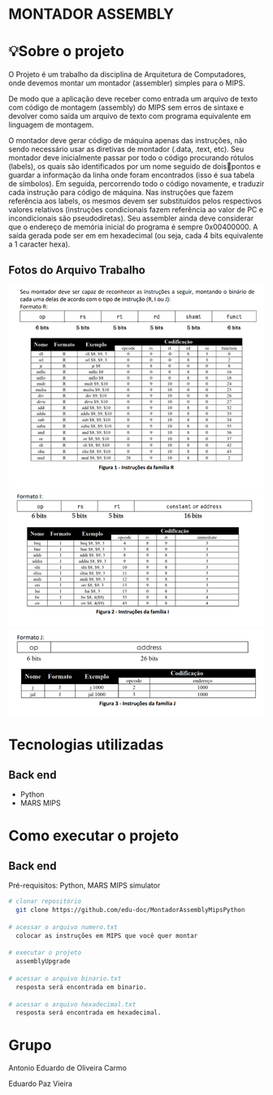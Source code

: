 # MONTADOR ASSEMBLY

# 💡Sobre o projeto

O Projeto é um trabalho da disciplina de Arquitetura de Computadores, onde devemos montar um montador (assembler) simples para o MIPS.

De modo que a aplicação deve receber como entrada um arquivo de texto com código de montagem (assembly) do MIPS sem erros de sintaxe 
e devolver como saída um arquivo de texto com programa equivalente em linguagem de montagem.

O montador deve gerar código de máquina apenas das instruções, não sendo necessário usar 
as diretivas de montador (.data, .text, etc). Seu montador deve inicialmente passar por todo o 
código procurando rótulos (labels), os quais são identificados por um nome seguido de doispontos e guardar a informação da linha onde foram encontrados (isso é sua tabela de 
símbolos). Em seguida, percorrendo todo o código novamente, e traduzir cada instrução para 
código de máquina. Nas instruções que fazem referência aos labels, os mesmos devem ser
substituídos pelos respectivos valores relativos (instruções condicionais fazem referência ao 
valor de PC e incondicionais são pseudodiretas). Seu assembler ainda deve considerar que o 
endereço de memória inicial do programa é sempre 0x00400000. A saída gerada pode ser em 
em hexadecimal (ou seja, cada 4 bits equivalente a 1 caracter hexa).

## Fotos do Arquivo Trabalho
![Web 1](https://github.com/edu-doc/MontadorAssemblyMipsPython/blob/main/fotos/pg1.png)
![Web 1](https://github.com/edu-doc/MontadorAssemblyMipsPython/blob/main/fotos/pg2.png)
![Web 1](https://github.com/edu-doc/MontadorAssemblyMipsPython/blob/main/fotos/pg3.png)

# Tecnologias utilizadas
## Back end
- Python
- MARS MIPS

# Como executar o projeto

## Back end
Pré-requisitos: Python,
                MARS MIPS simulator

```bash
# clonar repositório
  git clone https://github.com/edu-doc/MontadorAssemblyMipsPython

# acessar o arquivo numero.txt
  colocar as instruções em MIPS que você quer montar

# executar o projeto
  assemblyUpgrade

# acessar o arquivo binario.txt
  resposta será encontrada em binario.

# acessar o arquivo hexadecimal.txt
  resposta será encontrada em hexadecimal.
```

# Grupo

Antonio Eduardo de Oliveira Carmo

Eduardo Paz Vieira

